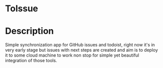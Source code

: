 # ToIssue

# Description
Simple synchronization app for GitHub issues and todoist, right now it's in very early stage but issues with next steps are created and aim is to deploy it to some cloud machine to work non stop for simple yet beautiful integration of those tools.

